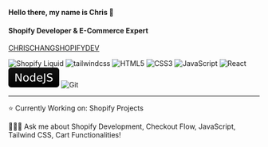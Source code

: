 **Hello there, my name is Chris 🐺**

<h4>Shopify Developer & E-Commerce Expert</h4>

<a href="http://chrischangshopifydev.netlify.app" target="_blank">CHRISCHANGSHOPIFYDEV</a>

![Shopify Liquid](https://img.shields.io/badge/-Shopify%20Liquid-000000?style=flat&logo=shopify)
![tailwindcss](https://img.shields.io/badge/-tailwindcss-000000?style=flat&logo=tailwindcss)
![HTML5](https://img.shields.io/badge/-HTML5-000000?style=flat&logo=html5)
![CSS3](https://img.shields.io/badge/-CSS3-000000?style=flat&logo=css3)
![JavaScript](https://img.shields.io/badge/-JavaScript-000000?style=flat&logo=javascript)
![React](https://img.shields.io/badge/-React-000000?style=flat&logo=react)
![Node.js](/webdev-icons/noadejs.svg)
![Git](https://img.shields.io/badge/-Git-000000?style=flat&logo=git)

---

⭐️ Currently Working on: Shopify Projects

🙋🏻‍♂️ Ask me about Shopify Development, Checkout Flow, JavaScript, Tailwind CSS, Cart Functionalities!
